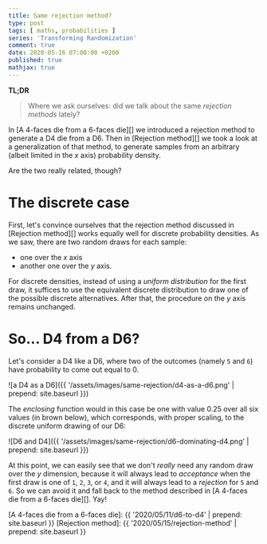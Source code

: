 ```yaml
---
title: Same rejection method?
type: post
tags: [ maths, probabilities ]
series: 'Transforming Randomization'
comment: true
date: 2020-05-16 07:00:00 +0200
published: true
mathjax: true
---
```


**TL;DR**

> Where we ask ourselves: did we talk about the same *rejection methods*
> lately?

In [A 4-faces die from a 6-faces die][] we introduced a rejection method
to generate a D4 die from a D6. Then in [Rejection method][] we took a
look at a generalization of that method, to generate samples from an
arbitrary (albeit limited in the $x$ axis) probability density.

Are the two really related, though?

# The discrete case

First, let's convince ourselves that the rejection method discussed in
[Rejection method][] works equally well for discrete probability
densities. As we saw, there are two random draws for each sample:

- one over the $x$ axis
- another one over the $y$ axis.

For discrete densities, instead of using a *uniform distribution* for
the first draw, it suffices to use the equivalent discrete distribution
to draw one of the possible discrete alternatives. After that, the
procedure on the $y$ axis remains unchanged.

# So... D4 from a D6?

Let's consider a D4 like a D6, where two of the outcomes (namely `5` and
`6`) have probability to come out equal to $0$.

![a D4 as a D6]({{ '/assets/images/same-rejection/d4-as-a-d6.png' | prepend: site.baseurl }})

The *enclosing* function would in this case be one with value $0.25$
over all six values (in brown below), which corresponds, with proper
scaling, to the discrete uniform drawing of our D6:

![D6 and D4]({{ '/assets/images/same-rejection/d6-dominating-d4.png' | prepend: site.baseurl }})

At this point, we can easily see that we don't *really* need any random
draw over the $y$ dimension, because it will always lead to *acceptance*
when the first draw is one of `1`, `2`, `3`, or `4`, and it will always
lead to a *rejection* for `5` and `6`. So we can avoid it and fall back
to the method described in [A 4-faces die from a 6-faces die][]. Yay!


[A 4-faces die from a 6-faces die]: {{ '2020/05/11/d6-to-d4' | prepend: site.baseurl }}
[Rejection method]: {{ '2020/05/15/rejection-method' | prepend: site.baseurl }}
